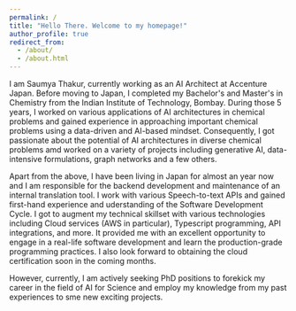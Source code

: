 ```yaml
---
permalink: /
title: "Hello There. Welcome to my homepage!"
author_profile: true
redirect_from: 
  - /about/
  - /about.html
---
```


I am Saumya Thakur, currently working as an AI Architect at Accenture Japan. Before moving to Japan, I completed my Bachelor's and Master's in Chemistry from the Indian Institute of Technology, Bombay. During those 5 years, I worked on various applications of AI architectures in chemical problems and gained experience in approaching important chemical problems using a data-driven and AI-based mindset. Consequently, I got passionate about the potential of AI architectures in diverse chemical problems amd worked on a variety of projects including generative AI, data-intensive formulations, graph networks and a few others. 

Apart from the above, I have been living in Japan for almost an year now and I am responsible for the backend development and maintenance of an internal translation tool. I work with various Speech-to-text APIs and gained first-hand experience and uderstanding of the Software Development Cycle. I got to augment my technical skillset with various technologies including Cloud services (AWS in particular), Typescript programming, API integrations, and more. It provided me with an excellent opportunity to engage in a real-life software development and learn the production-grade programming practices. I also look forward to obtaining the cloud certification soon in the coming months. 

However, currently, I am actively seeking PhD positions to forekick my career in the field of AI for Science and employ my knowledge from my past experiences to sme new exciting projects.